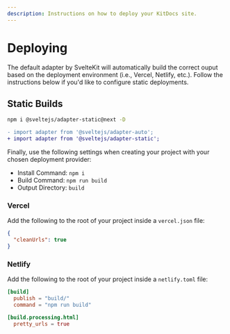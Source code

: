 ```yaml
---
description: Instructions on how to deploy your KitDocs site.
---
```


# Deploying

The default adapter by SvelteKit will automatically build the correct ouput based on the
deployment environment (i.e., Vercel, Netlify, etc.). Follow the instructions below if you'd like
to configure static deployments.

## Static Builds

```bash copy
npm i @sveltejs/adapter-static@next -D
```

```diff title=svelte.config.js
- import adapter from '@sveltejs/adapter-auto';
+ import adapter from '@sveltejs/adapter-static';
```

Finally, use the following settings when creating your project with your chosen deployment provider:

- Install Command: `npm i`
- Build Command: `npm run build`
- Output Directory: `build`

### Vercel

Add the following to the root of your project inside a `vercel.json` file:

```json title=vercel.json|copy
{
  "cleanUrls": true
}
```

### Netlify

Add the following to the root of your project inside a `netlify.toml` file:

```toml title=netlify.toml|copy
[build]
  publish = "build/"
  command = "npm run build"

[build.processing.html]
  pretty_urls = true
```
